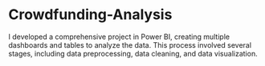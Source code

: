 # Crowdfunding-Analysis
I developed a comprehensive project in Power BI, creating multiple dashboards and tables to analyze the data. This process involved several stages, including data preprocessing, data cleaning, and data visualization.
